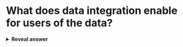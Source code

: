 # What does data integration enable for users of the data?
<details>
<summary><b>Reveal answer</b></summary>
Allows users to have consistent access and delivery of data across lots of subjects and data structure types
</details>
